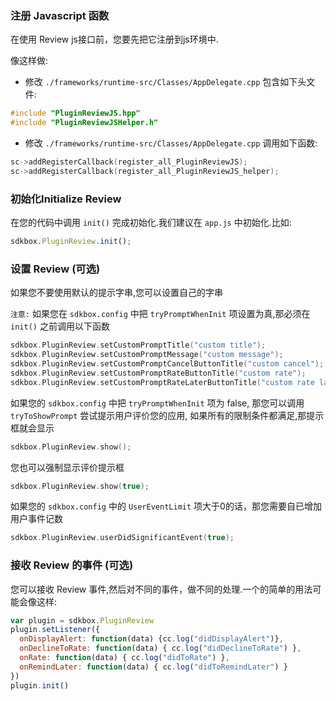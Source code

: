 ### 注册 Javascript 函数
在使用 Review js接口前，您要先把它注册到js环境中.

像这样做:
* 修改 `./frameworks/runtime-src/Classes/AppDelegate.cpp` 包含如下头文件:
```cpp
#include "PluginReviewJS.hpp"
#include "PluginReviewJSHelper.h"
```

* 修改 `./frameworks/runtime-src/Classes/AppDelegate.cpp` 调用如下函数:
```cpp
sc->addRegisterCallback(register_all_PluginReviewJS);
sc->addRegisterCallback(register_all_PluginReviewJS_helper);
```

### 初始化Initialize Review
在您的代码中调用 `init()` 完成初始化.我们建议在 `app.js` 中初始化.比如:
```javascript
sdkbox.PluginReview.init();
```

### 设置 Review (可选)
如果您不要使用默认的提示字串,您可以设置自己的字串

`注意:` 如果您在 `sdkbox.config` 中把 `tryPromptWhenInit` 项设置为真,那必须在 `init()` 之前调用以下函数
```cpp
sdkbox.PluginReview.setCustomPromptTitle("custom title");
sdkbox.PluginReview.setCustomPromptMessage("custom message");
sdkbox.PluginReview.setCustomPromptCancelButtonTitle("custom cancel");
sdkbox.PluginReview.setCustomPromptRateButtonTitle("custom rate");
sdkbox.PluginReview.setCustomPromptRateLaterButtonTitle("custom rate later");
```

如果您的 `sdkbox.config` 中把 `tryPromptWhenInit` 项为 false, 那您可以调用 `tryToShowPrompt` 尝试提示用户评价您的应用,
如果所有的限制条件都满足,那提示框就会显示
```cpp
sdkbox.PluginReview.show();
```

您也可以强制显示评价提示框
```cpp
sdkbox.PluginReview.show(true);
```

如果您的 `sdkbox.config` 中的 `UserEventLimit` 项大于0的话，那您需要自已增加用户事件记数
```cpp
sdkbox.PluginReview.userDidSignificantEvent(true);
```

### 接收 Review 的事件 (可选)
您可以接收 Review 事件,然后对不同的事件，做不同的处理.一个的简单的用法可能会像这样:
```javascript
var plugin = sdkbox.PluginReview
plugin.setListener({
  onDisplayAlert: function(data) {cc.log("didDisplayAlert")},
  onDeclineToRate: function(data) { cc.log("didDeclineToRate") },
  onRate: function(data) { cc.log("didToRate") },
  onRemindLater: function(data) { cc.log("didToRemindLater") }
})
plugin.init()
```

